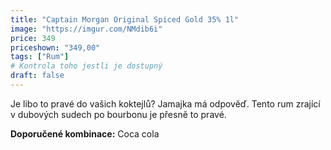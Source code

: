 ```yaml
---
title: "Captain Morgan Original Spiced Gold 35% 1l"
image: "https://imgur.com/NMdib6i"
price: 349
priceshown: "349,00"
tags: ["Rum"] 
# Kontrola toho jestli je dostupný
draft: false
---
```



Je libo to pravé do vašich koktejlů? Jamajka má odpověď. Tento rum zrající v dubových sudech po bourbonu je přesně to pravé.

**Doporučené kombinace:** Coca cola
